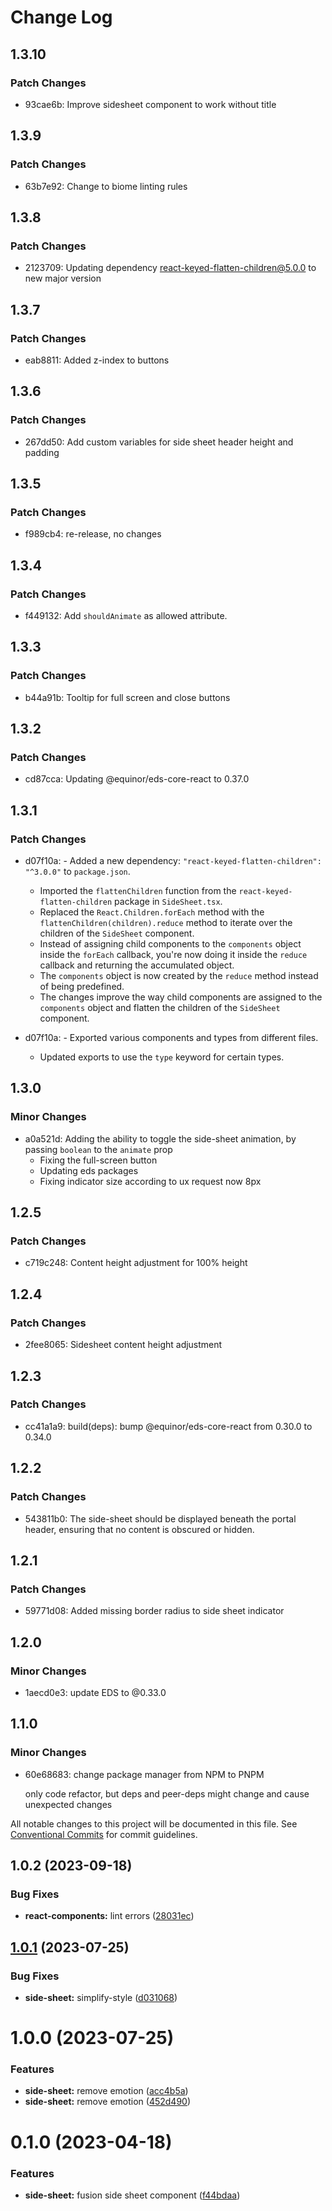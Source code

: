# Change Log

## 1.3.10

### Patch Changes

- 93cae6b: Improve sidesheet component to work without title

## 1.3.9

### Patch Changes

- 63b7e92: Change to biome linting rules

## 1.3.8

### Patch Changes

- 2123709: Updating dependency react-keyed-flatten-children@5.0.0 to new major version

## 1.3.7

### Patch Changes

- eab8811: Added z-index to buttons

## 1.3.6

### Patch Changes

- 267dd50: Add custom variables for side sheet header height and padding

## 1.3.5

### Patch Changes

- f989cb4: re-release, no changes

## 1.3.4

### Patch Changes

- f449132: Add `shouldAnimate` as allowed attribute.

## 1.3.3

### Patch Changes

- b44a91b: Tooltip for full screen and close buttons

## 1.3.2

### Patch Changes

- cd87cca: Updating @equinor/eds-core-react to 0.37.0

## 1.3.1

### Patch Changes

- d07f10a: - Added a new dependency: `"react-keyed-flatten-children": "^3.0.0"` to `package.json`.
  - Imported the `flattenChildren` function from the `react-keyed-flatten-children` package in `SideSheet.tsx`.
  - Replaced the `React.Children.forEach` method with the `flattenChildren(children).reduce` method to iterate over the children of the `SideSheet` component.
  - Instead of assigning child components to the `components` object inside the `forEach` callback, you're now doing it inside the `reduce` callback and returning the accumulated object.
  - The `components` object is now created by the `reduce` method instead of being predefined.
  - The changes improve the way child components are assigned to the `components` object and flatten the children of the `SideSheet` component.

- d07f10a: - Exported various components and types from different files.
  - Updated exports to use the `type` keyword for certain types.

## 1.3.0

### Minor Changes

- a0a521d: Adding the ability to toggle the side-sheet animation, by passing `boolean` to the `animate` prop
  - Fixing the full-screen button
  - Updating eds packages
  - Fixing indicator size according to ux request now 8px

## 1.2.5

### Patch Changes

- c719c248: Content height adjustment for 100% height

## 1.2.4

### Patch Changes

- 2fee8065: Sidesheet content height adjustment

## 1.2.3

### Patch Changes

- cc41a1a9: build(deps): bump @equinor/eds-core-react from 0.30.0 to 0.34.0

## 1.2.2

### Patch Changes

- 543811b0: The side-sheet should be displayed beneath the portal header, ensuring that no content is obscured or hidden.

## 1.2.1

### Patch Changes

- 59771d08: Added missing border radius to side sheet indicator

## 1.2.0

### Minor Changes

- 1aecd0e3: update EDS to @0.33.0

## 1.1.0

### Minor Changes

- 60e68683: change package manager from NPM to PNPM

  only code refactor, but deps and peer-deps might change and cause unexpected changes

All notable changes to this project will be documented in this file.
See [Conventional Commits](https://conventionalcommits.org) for commit guidelines.

## 1.0.2 (2023-09-18)

### Bug Fixes

- **react-components:** lint errors ([28031ec](https://github.com/equinor/fusion-react-components/commit/28031ecf22b3e405a8a3c797b7e6351bd8547f9d))

## [1.0.1](https://github.com/equinor/fusion-react-components/compare/@equinor/fusion-react-side-sheet@1.0.0...@equinor/fusion-react-side-sheet@1.0.1) (2023-07-25)

### Bug Fixes

- **side-sheet:** simplify-style ([d031068](https://github.com/equinor/fusion-react-components/commit/d031068d73aa3d44794ffe4537120557b31ff640))

# 1.0.0 (2023-07-25)

### Features

- **side-sheet:** remove emotion ([acc4b5a](https://github.com/equinor/fusion-react-components/commit/acc4b5affcb44fd34dee8c970c295317d4157fb7))
- **side-sheet:** remove emotion ([452d490](https://github.com/equinor/fusion-react-components/commit/452d490100b6f3b77fe14b3e7cdfa30517c167ba))

# 0.1.0 (2023-04-18)

### Features

- **side-sheet:** fusion side sheet component ([f44bdaa](https://github.com/equinor/fusion-react-components/commit/f44bdaa5fa50b0352340624f79722e23b2fe51aa))
